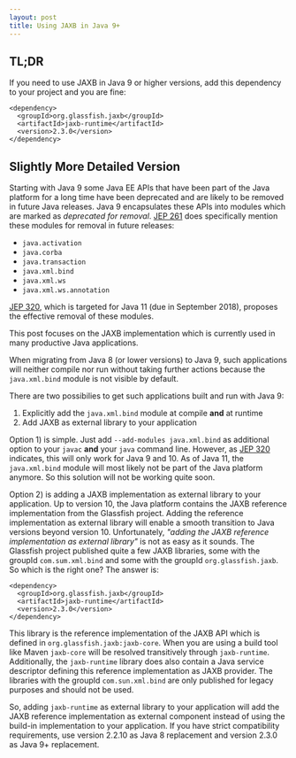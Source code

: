 ```yaml
---
layout: post
title: Using JAXB in Java 9+
---
```


## TL;DR

If you need to use JAXB in Java 9 or higher versions, add this dependency to your project and you are fine:

```
<dependency>
  <groupId>org.glassfish.jaxb</groupId>
  <artifactId>jaxb-runtime</artifactId>
  <version>2.3.0</version>
</dependency>
```

## Slightly More Detailed Version

Starting with Java 9 some Java EE APIs that have been part of the Java platform for a long time have been deprecated and are likely to be removed in future Java releases. Java 9 encapsulates these APIs into modules which are marked as *deprecated for removal*. [JEP 261](http://openjdk.java.net/jeps/261) does specifically mention these modules for removal in future releases:

- `java.activation`
- `java.corba`
- `java.transaction`
- `java.xml.bind`
- `java.xml.ws`
- `java.xml.ws.annotation`

[JEP 320](http://openjdk.java.net/jeps/320), which is targeted for Java 11 (due in September 2018), proposes the effective removal of these modules.

This post focuses on the JAXB implementation which is currently used in many productive Java applications.

When migrating from Java 8 (or lower versions) to Java 9, such applications will neither compile nor run without taking further actions because the `java.xml.bind` module is not visible by default.

There are two possibilies to get such applications built and run with Java 9:

1. Explicitly add the `java.xml.bind` module at compile **and** at runtime
2. Add JAXB as external library to your application

Option 1) is simple. Just add `--add-modules java.xml.bind` as additional option to your `javac` **and** your `java` command line. However, as [JEP 320](http://openjdk.java.net/jeps/320) indicates, this will only work for Java 9 and 10. As of Java 11, the `java.xml.bind` module will most likely not be part of the Java platform anymore. So this solution will not be working quite soon.

Option 2) is adding a JAXB implementation as external library to your application. Up to version 10, the Java platform contains the JAXB reference implementation from the Glassfish project. Adding the reference implementation as external library will enable a smooth transition to Java versions beyond version 10.
Unfortunately, *"adding the JAXB reference implementation as external library"* is not as easy as it sounds. The Glassfish project published quite a few JAXB libraries, some with the groupId `com.sum.xml.bind` and some with the groupId `org.glassfish.jaxb`. So which is the right one? The answer is:

```
<dependency>
  <groupId>org.glassfish.jaxb</groupId>
  <artifactId>jaxb-runtime</artifactId>
  <version>2.3.0</version>
</dependency>
```

This library is the reference implementation of the JAXB API which is defined in `org.glassfish.jaxb:jaxb-core`. When you are using a build tool like Maven `jaxb-core` will be resolved transitively through `jaxb-runtime`.
Additionally, the `jaxb-runtime` library does also contain a Java service descriptor defining this reference implementation as JAXB provider.
The libraries with the groupId `com.sun.xml.bind` are only published for legacy purposes and should not be used.

So, adding `jaxb-runtime` as external library to your application will add the JAXB reference implementation as external component instead of using the build-in implementation to your application. If you have strict compatibility requirements, use version 2.2.10 as Java 8 replacement and version 2.3.0 as Java 9+ replacement.
